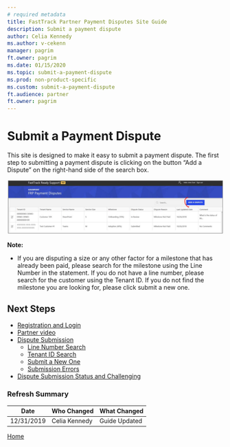 ```yaml
---
# required metadata
title: FastTrack Partner Payment Disputes Site Guide
description: Submit a payment dispute
author: Celia Kennedy
ms.author: v-cekenn
manager: pagrim
ft.owner: pagrim
ms.date: 01/15/2020
ms.topic: submit-a-payment-dispute
ms.prod: non-product-specific
ms.custom: submit-a-payment-dispute
ft.audience: partner
ft.owner: pagrim
---
```


# Submit a Payment Dispute

This site is designed to make it easy to submit a payment dispute. The first step to submitting a payment dispute is clicking on the button “Add a Dispute” on the right-hand side of the search box.

![add-dispute.png](media/payment-dispute-guide/add-dispute.png "Add a Dispute")

**Note:**

- If you are disputing a size or any other factor for a milestone that has already been paid, please search for the milestone using the Line Number in the statement. If you do not have a line number, please search for the customer using the Tenant ID. If you do not find the milestone you are looking for, please click submit a new one.

## Next Steps

- [Registration and Login](registration-and-login.md)
- [Partner video](https://www.microsoft.com/microsoft-365/partners/videos/fasttrack-ready-partner-payment-disputes-site)
- [Dispute Submission](dispute-submission-overview.md)
    - [Line Number Search](dispute-submission-line-number-search.md)
    - [Tenant ID Search](tenant-id-search.md)
    - [Submit a New One](submit-a-new-one.md)
    - [Submission Errors](submission-errors.md)
- [Dispute Submission Status and Challenging](dispute-submission-status-and-challenging.md)

### Refresh Summary

|Date|Who Changed|What Changed|
|---------|---------------|----------------------------|
|12/31/2019| Celia Kennedy| Guide Updated|

[Home](http://partner-docs.microsoft.com)